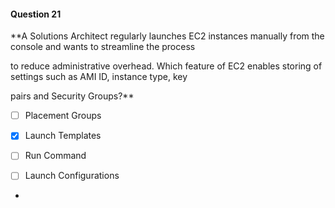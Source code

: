 #### Question  21


**A Solutions Architect regularly launches EC2 instances manually from the console and wants to streamline the process

to reduce administrative overhead. Which feature of EC2 enables storing of settings such as AMI ID, instance type, key

pairs and Security Groups?**


- [ ] Placement Groups


- [x] Launch Templates


- [ ] Run Command


- [ ] Launch Configurations


*